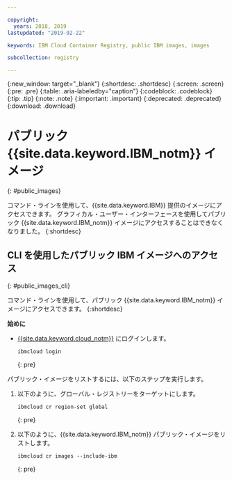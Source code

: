 ```yaml
---

copyright:
  years: 2018, 2019
lastupdated: "2019-02-22"

keywords: IBM Cloud Container Registry, public IBM images, images

subcollection: registry

---
```


{:new_window: target="_blank"}
{:shortdesc: .shortdesc}
{:screen: .screen}
{:pre: .pre}
{:table: .aria-labeledby="caption"}
{:codeblock: .codeblock}
{:tip: .tip}
{:note: .note}
{:important: .important}
{:deprecated: .deprecated}
{:download: .download}

# パブリック {{site.data.keyword.IBM_notm}} イメージ
{: #public_images}

コマンド・ラインを使用して、{{site.data.keyword.IBM}} 提供のイメージにアクセスできます。 グラフィカル・ユーザー・インターフェースを使用してパブリック {{site.data.keyword.IBM_notm}} イメージにアクセスすることはできなくなりました。
{:shortdesc}

## CLI を使用したパブリック IBM イメージへのアクセス
{: #public_images_cli}

コマンド・ラインを使用して、パブリック {{site.data.keyword.IBM_notm}} イメージにアクセスできます。
{:shortdesc}

**始めに**

- [{{site.data.keyword.cloud_notm}}](/docs/cli/reference/ibmcloud?topic=cloud-cli-ibmcloud_cli#ibmcloud_login) にログインします。

  ```
  ibmcloud login
  ```
  {: pre}

パブリック・イメージをリストするには、以下のステップを実行します。

1. 以下のように、グローバル・レジストリーをターゲットにします。

   ```
   ibmcloud cr region-set global
   ```
   {: pre}

2. 以下のように、{{site.data.keyword.IBM_notm}} パブリック・イメージをリストします。

   ```
   ibmcloud cr images --include-ibm
   ```
   {: pre}
